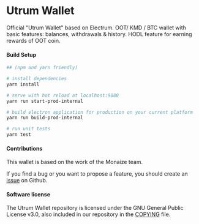# Utrum Wallet

Official "Utrum Wallet" based on Electrum.
OOT/ KMD / BTC wallet with basic features: balances, withdrawals & history.
HODL feature for earning rewards of OOT coin.

#### Build Setup

``` bash
## (npm and yarn friendly)

# install dependencies
yarn install

# serve with hot reload at localhost:9080
yarn run start-prod-internal

# build electron application for production on your current platform
yarn run build-prod-internal

# run unit tests
yarn test

```
#### Contributions

This wallet is based on the work of the Monaize team.

If you find a bug or you want to propose a feature, you should create an [issue](https://github.com/Utrum/utrum-wallet/issues/new) on Github.

#### Software license

The Utrum Wallet repository is licensed under the GNU General Public License v3.0, also included in our repository in the [COPYING](https://gitlab.com/Utrum/utrum-wallet/blob/master/LEGAL/COPYING) file.
